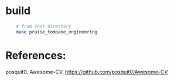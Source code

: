 # build
```bash
    # from root directory
    make praise_tompane_engineering
```
# References:
posquit0. Awesome-CV. https://github.com/posquit0/Awesome-CV
